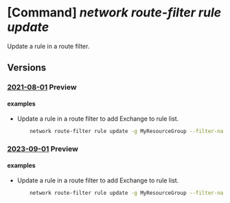# [Command] _network route-filter rule update_

Update a rule in a route filter.

## Versions

### [2021-08-01](/Resources/mgmt-plane/L3N1YnNjcmlwdGlvbnMve30vcmVzb3VyY2Vncm91cHMve30vcHJvdmlkZXJzL21pY3Jvc29mdC5uZXR3b3JrL3JvdXRlZmlsdGVycy97fS9yb3V0ZWZpbHRlcnJ1bGVzL3t9/2021-08-01.xml) **Preview**

<!-- mgmt-plane /subscriptions/{}/resourcegroups/{}/providers/microsoft.network/routefilters/{}/routefilterrules/{} 2021-08-01 -->

#### examples

- Update a rule in a route filter to add Exchange to rule list.
    ```bash
        network route-filter rule update -g MyResourceGroup --filter-name MyRouteFilter -n MyRouteFilterRule --add communities='12076:5010'
    ```

### [2023-09-01](/Resources/mgmt-plane/L3N1YnNjcmlwdGlvbnMve30vcmVzb3VyY2Vncm91cHMve30vcHJvdmlkZXJzL21pY3Jvc29mdC5uZXR3b3JrL3JvdXRlZmlsdGVycy97fS9yb3V0ZWZpbHRlcnJ1bGVzL3t9/2023-09-01.xml) **Preview**

<!-- mgmt-plane /subscriptions/{}/resourcegroups/{}/providers/microsoft.network/routefilters/{}/routefilterrules/{} 2023-09-01 -->

#### examples

- Update a rule in a route filter to add Exchange to rule list.
    ```bash
        network route-filter rule update -g MyResourceGroup --filter-name MyRouteFilter -n MyRouteFilterRule --add communities='12076:5010'
    ```
